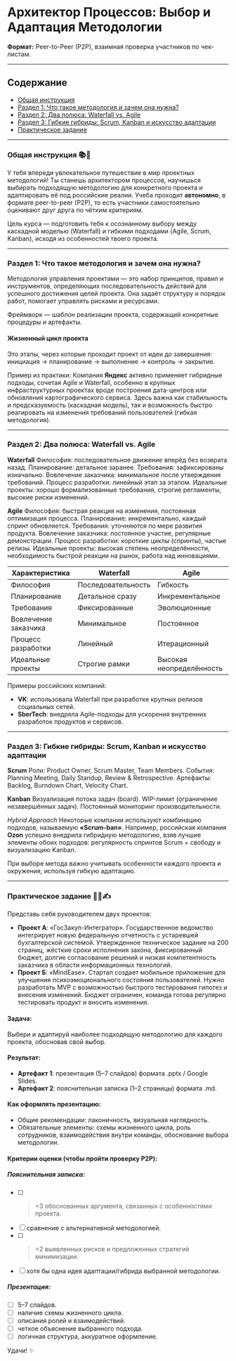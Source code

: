# Архитектор Процессов: Выбор и Адаптация Методологии

**Формат:** Peer-to-Peer (P2P), взаимная проверка участников по чек-листам.

---

## Содержание
- [Общая инструкция](#общая-инструкция)
- [Раздел 1: Что такое методология и зачем она нужна?](#раздел-1-что-такое-методология-и-зачем-она-нужна)
- [Раздел 2: Два полюса: Waterfall vs. Agile](#раздел-2-два-полюса-waterfall-vs-agile)
- [Раздел 3: Гибкие гибриды: Scrum, Kanban и искусство адаптации](#раздел-3-гибкие-гибриды-scrum-kanban-и-искусство-адаптации)
- [Практическое задание](#практическое-задание)

---

### Общая инструкция 📚💬
У тебя впереди увлекательное путешествие в мир проектных методологий! Ты станешь архитектором процессов, научишься выбирать подходящую методологию для конкретного проекта и адаптировать её под российские реалии. Учеба проходит **автономно**, в формате peer-to-peer (P2P), то есть участники самостоятельно оценивают друг друга по чётким критериям.

Цель курса — подготовить тебя к осознанному выбору между каскадной моделью (Waterfall) и гибкими подходами (Agile, Scrum, Kanban), исходя из особенностей твоего проекта.

---

### Раздел 1: Что такое методология и зачем она нужна?
Методология управления проектами — это набор принципов, правил и инструментов, определяющих последовательность действий для успешного достижения целей проекта. Она задаёт структуру и порядок работ, помогает управлять рисками и ресурсами.

Фреймворк — шаблон реализации проекта, содержащий конкретные процедуры и артефакты.

#### Жизненный цикл проекта
Это этапы, через которые проходит проект от идеи до завершения: инициация → планирование → выполнение → контроль → закрытие.

Пример из практики: Компания **Яндекс** активно применяет гибридные подходы, сочетая Agile и Waterfall, особенно в крупных инфраструктурных проектах вроде построения дата-центров или обновления картографического сервиса. Здесь важна как стабильность и предсказуемость (каскадная модель), так и возможность быстро реагировать на изменения требований пользователей (гибкая методология).

---

### Раздел 2: Два полюса: Waterfall vs. Agile
**Waterfall**
Философия: последовательное движение вперёд без возврата назад.
Планирование: детальное заранее.
Требования: зафиксированы изначально.
Вовлечение заказчика: минимальное после утверждения требований.
Процесс разработки: линейный этап за этапом.
Идеальные проекты: хорошо формализованные требования, строгие регламенты, высокие риски изменений.

**Agile**
Философия: быстрая реакция на изменения, постоянная оптимизация процесса.
Планирование: инкрементально, каждый спринт обновляется.
Требования: уточняются по мере развития продукта.
Вовлечение заказчика: постоянное участие, регулярные демонстрации.
Процесс разработки: короткие циклы (спринты), частые релизы.
Идеальные проекты: высокая степень неопределённости, необходимость быстрой реакции на рынок, работа над инновациями.

| Характеристика       | Waterfall            | Agile               |
|---------------------|----------------------|--------------------|
| Философия           | Последовательность   | Гибкость           |
| Планирование        | Детальное сразу      | Инкрементальное    |
| Требования          | Фиксированные        | Эволюционные        |
| Вовлечение заказчика| Минимальное          | Постоянное          |
| Процесс разработки  | Линейный             | Итерационный        |
| Идеальные проекты   | Строгие рамки        | Высокая неопределённость|

Примеры российских компаний:
- **VK**: использовала Waterfall при разработке крупных релизов социальных сетей.
- **SberTech**: внедряла Agile-подходы для ускорения внутренних разработок продуктов и сервисов.

---

### Раздел 3: Гибкие гибриды: Scrum, Kanban и искусство адаптации
**Scrum**
Роли: Product Owner, Scrum Master, Team Members.
События: Planning Meeting, Daily Standup, Review & Retrospective.
Артефакты: Backlog, Burndown Chart, Velocity Chart.

**Kanban**
Визуализация потока задач (board).
WIP-лимит (ограничение незавершённых задач).
Постоянный мониторинг производительности.

*Hybrid Approach*
Некоторые компании используют комбинацию подходов, называемую **«Scrum-ban»**. Например, российская компания **Ozon** успешно внедрила гибридную методологию, взяв лучшие элементы обоих подходов: регулярность спринтов Scrum + свободу и визуализацию Kanban.

При выборе метода важно учитывать особенности каждого проекта и окружения, используя гибкую адаптацию.

---

### Практическое задание 🏋️‍♂️✍️
Представь себя руководителем двух проектов:

- **Проект А**: «ГосЗакуп-Интегратор». Государственное ведомство интегрирует новую федеральную отчетность с устаревшей бухгалтерской системой. Утвержденное техническое задание на 200 страниц, жёсткие сроки исполнения закона, фиксированный бюджет, долгие согласование решений и низкая компетентность заказчика в области информационных технологий.
- **Проект Б**: «MindEase». Стартап создает мобильное приложение для улучшения психоэмоционального состояния пользователей. Нужно разработать MVP с возможностью быстрого тестирования гипотез и внесения изменений. Бюджет ограничен, команда готова регулярно тестировать продукт и вносить изменения.

#### Задача:
Выбери и адаптируй наиболее подходящую методологию для каждого проекта, обосновав свой выбор.

#### Результат:
- **Артефакт 1**: презентация (5–7 слайдов) формата .pptx / Google Slides.
- **Артефакт 2**: пояснительная записка (1–2 страницы) формата .md.

#### Как оформлять презентацию:
- Общие рекомендации: лаконичность, визуальная наглядность.
- Обязательные элементы: схемы жизненного цикла, роль сотрудников, взаимодействия внутри команды, обоснование выбора методологии.

#### Критерии оценки (чтобы пройти проверку P2P):
##### Пояснительная записка:
- [ ] >=3 обоснованных аргумента, связанных с особенностями проекта.
- [ ] сравнение с альтернативной методологией.
- [ ] >=2 выявленных рисков и предложенных стратегий минимизации.
- [ ] хотя бы одна идея адаптации/гибрида выбранной методологии.

##### Презентация:
- [ ] 5–7 слайдов.
- [ ] наличие схемы жизненного цикла.
- [ ] описания ролей и взаимодействий.
- [ ] четкое объяснение выбранного подхода.
- [ ] логичная структура, аккуратное оформление.

Удачи! ✨
